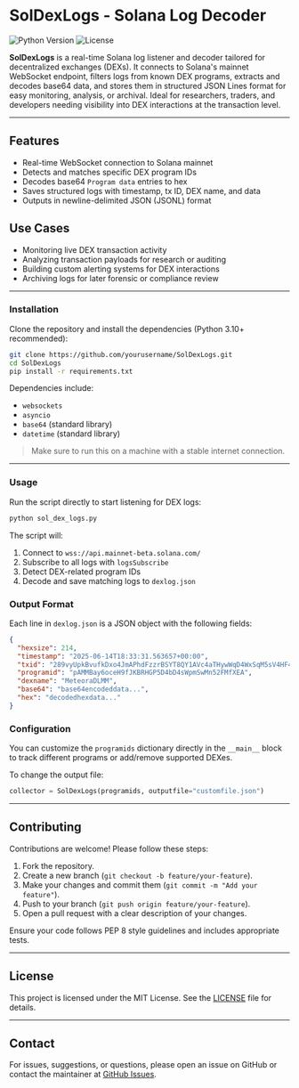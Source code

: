 # SolDexLogs - Solana Log Decoder

![Python Version](https://img.shields.io/badge/python-3.12%2B-blue)
![License](https://img.shields.io/badge/license-MIT-green)

**SolDexLogs** is a real-time Solana log listener and decoder tailored for decentralized exchanges (DEXs). It connects to Solana's mainnet WebSocket endpoint, filters logs from known DEX programs, extracts and decodes base64 data, and stores them in structured JSON Lines format for easy monitoring, analysis, or archival. Ideal for researchers, traders, and developers needing visibility into DEX interactions at the transaction level.

* * *

## Features

- Real-time WebSocket connection to Solana mainnet
- Detects and matches specific DEX program IDs
- Decodes base64 `Program data` entries to hex
- Saves structured logs with timestamp, tx ID, DEX name, and data
- Outputs in newline-delimited JSON (JSONL) format

## Use Cases

- Monitoring live DEX transaction activity
- Analyzing transaction payloads for research or auditing
- Building custom alerting systems for DEX interactions
- Archiving logs for later forensic or compliance review

* * *

### Installation

Clone the repository and install the dependencies (Python 3.10+ recommended):

```bash
git clone https://github.com/yourusername/SolDexLogs.git
cd SolDexLogs
pip install -r requirements.txt
````

Dependencies include:

* `websockets`
* `asyncio`
* `base64` (standard library)
* `datetime` (standard library)

> Make sure to run this on a machine with a stable internet connection.

* * *

### Usage

Run the script directly to start listening for DEX logs:

```bash
python sol_dex_logs.py
```

The script will:

1. Connect to `wss://api.mainnet-beta.solana.com/`
2. Subscribe to all logs with `logsSubscribe`
3. Detect DEX-related program IDs
4. Decode and save matching logs to `dexlog.json`

### Output Format

Each line in `dexlog.json` is a JSON object with the following fields:

```json
{
  "hexsize": 214,
  "timestamp": "2025-06-14T18:33:31.563657+00:00",
  "txid": "289vyUpkBvufkDxo4JmAPhdFzzrBSYT8QY1AVc4aTHywWqD4WxSqM5sV4HF49aQoyEeepk5JEA2eCiaPfNr2rur4",
  "programid": "pAMMBay6oceH9fJKBRHGP5D4bD4sWpmSwMn52FMfXEA",
  "dexname": "MeteoraDLMM",
  "base64": "base64encodeddata...",
  "hex": "decodedhexdata..."
}
```

### Configuration

You can customize the `programids` dictionary directly in the `__main__` block to track different programs or add/remove supported DEXes.

To change the output file:

```python
collector = SolDexLogs(programids, outputfile="customfile.json")
```

* * *

## Contributing

Contributions are welcome! Please follow these steps:

1. Fork the repository.
2. Create a new branch (`git checkout -b feature/your-feature`).
3. Make your changes and commit them (`git commit -m "Add your feature"`).
4. Push to your branch (`git push origin feature/your-feature`).
5. Open a pull request with a clear description of your changes.

Ensure your code follows PEP 8 style guidelines and includes appropriate tests.

* * *

## License

This project is licensed under the MIT License. See the [LICENSE](LICENSE) file for details.

* * *

## Contact

For issues, suggestions, or questions, please open an issue on GitHub or contact the maintainer at [GitHub Issues](https://github.com/neoslab/soldexlogs/issues).